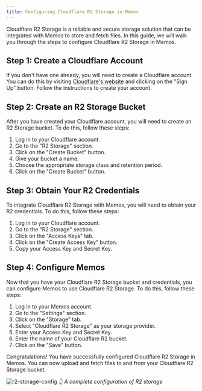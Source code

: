 ```yaml
---
title: Configuring Cloudflare R2 Storage in Memos
---
```


Cloudflare R2 Storage is a reliable and secure storage solution that can be integrated with Memos to store and fetch files. In this guide, we will walk you through the steps to configure Cloudflare R2 Storage in Memos.

## Step 1: Create a Cloudflare Account

If you don't have one already, you will need to create a Cloudflare account. You can do this by visiting [Cloudflare's website](https://www.cloudflare.com/) and clicking on the "Sign Up" button. Follow the instructions to create your account.

## Step 2: Create an R2 Storage Bucket

After you have created your Cloudflare account, you will need to create an R2 Storage bucket. To do this, follow these steps:

1. Log in to your Cloudflare account.
2. Go to the "R2 Storage" section.
3. Click on the "Create Bucket" button.
4. Give your bucket a name.
5. Choose the appropriate storage class and retention period.
6. Click on the "Create Bucket" button.

## Step 3: Obtain Your R2 Credentials

To integrate Cloudflare R2 Storage with Memos, you will need to obtain your R2 credentials. To do this, follow these steps:

1. Log in to your Cloudflare account.
2. Go to the "R2 Storage" section.
3. Click on the "Access Keys" tab.
4. Click on the "Create Access Key" button.
5. Copy your Access Key and Secret Key.

## Step 4: Configure Memos

Now that you have your Cloudflare R2 Storage bucket and credentials, you can configure Memos to use Cloudflare R2 Storage. To do this, follow these steps:

1. Log in to your Memos account.
2. Go to the "Settings" section.
3. Click on the "Storage" tab.
4. Select "Cloudflare R2 Storage" as your storage provider.
5. Enter your Access Key and Secret Key.
6. Enter the name of your Cloudflare R2 bucket.
7. Click on the "Save" button.

Congratulations! You have successfully configured Cloudflare R2 Storage in Memos. You can now upload and fetch files to and from your Cloudflare R2 Storage bucket.

![r2-storage-config](/content/docs/storage/r2-storage-config.png)
_👆 A complete configuration of R2 storage_
